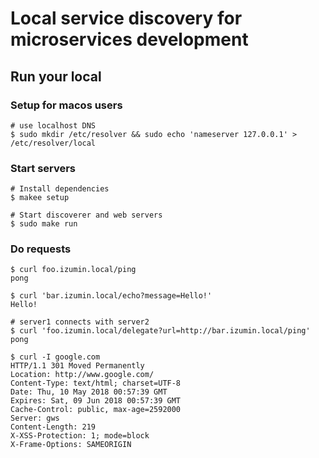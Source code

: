 # Local service discovery for microservices development
## Run your local
### Setup for macos users

```
# use localhost DNS
$ sudo mkdir /etc/resolver && sudo echo 'nameserver 127.0.0.1' > /etc/resolver/local
```

### Start servers
```
# Install dependencies
$ makee setup

# Start discoverer and web servers
$ sudo make run
```

### Do requests

```
$ curl foo.izumin.local/ping
pong

$ curl 'bar.izumin.local/echo?message=Hello!'
Hello!

# server1 connects with server2
$ curl 'foo.izumin.local/delegate?url=http://bar.izumin.local/ping'
pong

$ curl -I google.com
HTTP/1.1 301 Moved Permanently
Location: http://www.google.com/
Content-Type: text/html; charset=UTF-8
Date: Thu, 10 May 2018 00:57:39 GMT
Expires: Sat, 09 Jun 2018 00:57:39 GMT
Cache-Control: public, max-age=2592000
Server: gws
Content-Length: 219
X-XSS-Protection: 1; mode=block
X-Frame-Options: SAMEORIGIN
```
